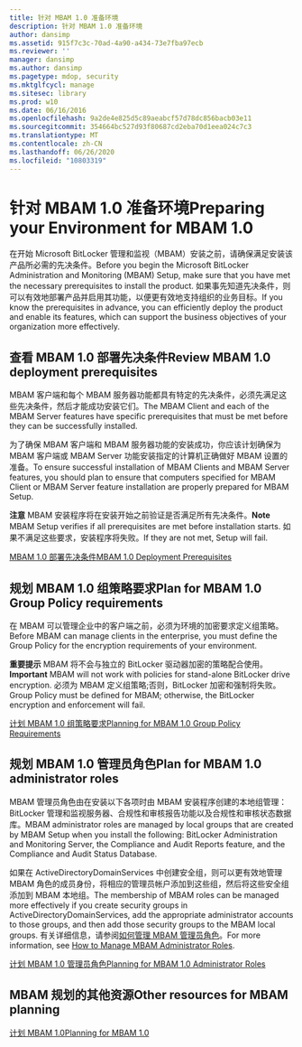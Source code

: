 ```yaml
---
title: 针对 MBAM 1.0 准备环境
description: 针对 MBAM 1.0 准备环境
author: dansimp
ms.assetid: 915f7c3c-70ad-4a90-a434-73e7fba97ecb
ms.reviewer: ''
manager: dansimp
ms.author: dansimp
ms.pagetype: mdop, security
ms.mktglfcycl: manage
ms.sitesec: library
ms.prod: w10
ms.date: 06/16/2016
ms.openlocfilehash: 9a2de4e825d5c89aeabcf57d78dc856bacb03e11
ms.sourcegitcommit: 354664bc527d93f80687cd2eba70d1eea024c7c3
ms.translationtype: MT
ms.contentlocale: zh-CN
ms.lasthandoff: 06/26/2020
ms.locfileid: "10803319"
---
```

# <span data-ttu-id="86b2f-103">针对 MBAM 1.0 准备环境</span><span class="sxs-lookup"><span data-stu-id="86b2f-103">Preparing your Environment for MBAM 1.0</span></span>


<span data-ttu-id="86b2f-104">在开始 Microsoft BitLocker 管理和监视（MBAM）安装之前，请确保满足安装该产品所必需的先决条件。</span><span class="sxs-lookup"><span data-stu-id="86b2f-104">Before you begin the Microsoft BitLocker Administration and Monitoring (MBAM) Setup, make sure that you have met the necessary prerequisites to install the product.</span></span> <span data-ttu-id="86b2f-105">如果事先知道先决条件，则可以有效地部署产品并启用其功能，以便更有效地支持组织的业务目标。</span><span class="sxs-lookup"><span data-stu-id="86b2f-105">If you know the prerequisites in advance, you can efficiently deploy the product and enable its features, which can support the business objectives of your organization more effectively.</span></span>

## <span data-ttu-id="86b2f-106">查看 MBAM 1.0 部署先决条件</span><span class="sxs-lookup"><span data-stu-id="86b2f-106">Review MBAM 1.0 deployment prerequisites</span></span>


<span data-ttu-id="86b2f-107">MBAM 客户端和每个 MBAM 服务器功能都具有特定的先决条件，必须先满足这些先决条件，然后才能成功安装它们。</span><span class="sxs-lookup"><span data-stu-id="86b2f-107">The MBAM Client and each of the MBAM Server features have specific prerequisites that must be met before they can be successfully installed.</span></span>

<span data-ttu-id="86b2f-108">为了确保 MBAM 客户端和 MBAM 服务器功能的安装成功，你应该计划确保为 MBAM 客户端或 MBAM Server 功能安装指定的计算机正确做好 MBAM 设置的准备。</span><span class="sxs-lookup"><span data-stu-id="86b2f-108">To ensure successful installation of MBAM Clients and MBAM Server features, you should plan to ensure that computers specified for MBAM Client or MBAM Server feature installation are properly prepared for MBAM Setup.</span></span>

<span data-ttu-id="86b2f-109">**注意** MBAM 安装程序将在安装开始之前验证是否满足所有先决条件。</span><span class="sxs-lookup"><span data-stu-id="86b2f-109">**Note** MBAM Setup verifies if all prerequisites are met before installation starts.</span></span> <span data-ttu-id="86b2f-110">如果不满足这些要求，安装程序将失败。</span><span class="sxs-lookup"><span data-stu-id="86b2f-110">If they are not met, Setup will fail.</span></span>

 

[<span data-ttu-id="86b2f-111">MBAM 1.0 部署先决条件</span><span class="sxs-lookup"><span data-stu-id="86b2f-111">MBAM 1.0 Deployment Prerequisites</span></span>](mbam-10-deployment-prerequisites.md)

## <span data-ttu-id="86b2f-112">规划 MBAM 1.0 组策略要求</span><span class="sxs-lookup"><span data-stu-id="86b2f-112">Plan for MBAM 1.0 Group Policy requirements</span></span>


<span data-ttu-id="86b2f-113">在 MBAM 可以管理企业中的客户端之前，必须为环境的加密要求定义组策略。</span><span class="sxs-lookup"><span data-stu-id="86b2f-113">Before MBAM can manage clients in the enterprise, you must define the Group Policy for the encryption requirements of your environment.</span></span>

<span data-ttu-id="86b2f-114">**重要提示** MBAM 将不会与独立的 BitLocker 驱动器加密的策略配合使用。</span><span class="sxs-lookup"><span data-stu-id="86b2f-114">**Important** MBAM will not work with policies for stand-alone BitLocker drive encryption.</span></span> <span data-ttu-id="86b2f-115">必须为 MBAM 定义组策略;否则，BitLocker 加密和强制将失败。</span><span class="sxs-lookup"><span data-stu-id="86b2f-115">Group Policy must be defined for MBAM; otherwise, the BitLocker encryption and enforcement will fail.</span></span>

 

[<span data-ttu-id="86b2f-116">计划 MBAM 1.0 组策略要求</span><span class="sxs-lookup"><span data-stu-id="86b2f-116">Planning for MBAM 1.0 Group Policy Requirements</span></span>](planning-for-mbam-10-group-policy-requirements.md)

## <span data-ttu-id="86b2f-117">规划 MBAM 1.0 管理员角色</span><span class="sxs-lookup"><span data-stu-id="86b2f-117">Plan for MBAM 1.0 administrator roles</span></span>


<span data-ttu-id="86b2f-118">MBAM 管理员角色由在安装以下各项时由 MBAM 安装程序创建的本地组管理： BitLocker 管理和监视服务器、合规性和审核报告功能以及合规性和审核状态数据库。</span><span class="sxs-lookup"><span data-stu-id="86b2f-118">MBAM administrator roles are managed by local groups that are created by MBAM Setup when you install the following: BitLocker Administration and Monitoring Server, the Compliance and Audit Reports feature, and the Compliance and Audit Status Database.</span></span>

<span data-ttu-id="86b2f-119">如果在 ActiveDirectoryDomainServices 中创建安全组，则可以更有效地管理 MBAM 角色的成员身份，将相应的管理员帐户添加到这些组，然后将这些安全组添加到 MBAM 本地组。</span><span class="sxs-lookup"><span data-stu-id="86b2f-119">The membership of MBAM roles can be managed more effectively if you create security groups in ActiveDirectoryDomainServices, add the appropriate administrator accounts to those groups, and then add those security groups to the MBAM local groups.</span></span> <span data-ttu-id="86b2f-120">有关详细信息，请参阅[如何管理 MBAM 管理员角色](how-to-manage-mbam-administrator-roles-mbam-1.md)。</span><span class="sxs-lookup"><span data-stu-id="86b2f-120">For more information, see [How to Manage MBAM Administrator Roles](how-to-manage-mbam-administrator-roles-mbam-1.md).</span></span>

[<span data-ttu-id="86b2f-121">计划 MBAM 1.0 管理员角色</span><span class="sxs-lookup"><span data-stu-id="86b2f-121">Planning for MBAM 1.0 Administrator Roles</span></span>](planning-for-mbam-10-administrator-roles.md)

## <span data-ttu-id="86b2f-122">MBAM 规划的其他资源</span><span class="sxs-lookup"><span data-stu-id="86b2f-122">Other resources for MBAM planning</span></span>


[<span data-ttu-id="86b2f-123">计划 MBAM 1.0</span><span class="sxs-lookup"><span data-stu-id="86b2f-123">Planning for MBAM 1.0</span></span>](planning-for-mbam-10.md)

 

 





